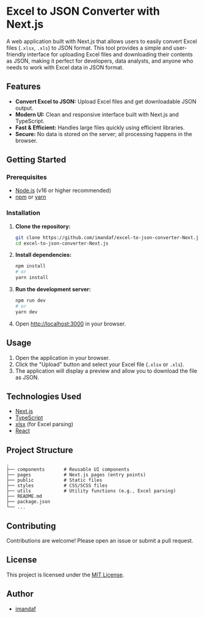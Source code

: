 # Excel to JSON Converter with Next.js

A web application built with Next.js that allows users to easily convert Excel files (`.xlsx`, `.xls`) to JSON format. This tool provides a simple and user-friendly interface for uploading Excel files and downloading their contents as JSON, making it perfect for developers, data analysts, and anyone who needs to work with Excel data in JSON format.

## Features

- **Convert Excel to JSON:** Upload Excel files and get downloadable JSON output.
- **Modern UI:** Clean and responsive interface built with Next.js and TypeScript.
- **Fast & Efficient:** Handles large files quickly using efficient libraries.
- **Secure:** No data is stored on the server; all processing happens in the browser.

## Getting Started

### Prerequisites

- [Node.js](https://nodejs.org/) (v16 or higher recommended)
- [npm](https://www.npmjs.com/) or [yarn](https://yarnpkg.com/)

### Installation

1. **Clone the repository:**
   ```bash
   git clone https://github.com/imandaf/excel-to-json-converter-Next.js.git
   cd excel-to-json-converter-Next.js
   ```

2. **Install dependencies:**
   ```bash
   npm install
   # or
   yarn install
   ```

3. **Run the development server:**
   ```bash
   npm run dev
   # or
   yarn dev
   ```

4. Open [http://localhost:3000](http://localhost:3000) in your browser.

## Usage

1. Open the application in your browser.
2. Click the "Upload" button and select your Excel file (`.xlsx` or `.xls`).
3. The application will display a preview and allow you to download the file as JSON.

## Technologies Used

- [Next.js](https://nextjs.org/)
- [TypeScript](https://www.typescriptlang.org/)
- [xlsx](https://www.npmjs.com/package/xlsx) (for Excel parsing)
- [React](https://react.dev/)

## Project Structure

```
.
├── components       # Reusable UI components
├── pages            # Next.js pages (entry points)
├── public           # Static files
├── styles           # CSS/SCSS files
├── utils            # Utility functions (e.g., Excel parsing)
├── README.md
├── package.json
└── ...
```

## Contributing

Contributions are welcome! Please open an issue or submit a pull request.

## License

This project is licensed under the [MIT License](LICENSE).

## Author

- [imandaf](https://github.com/imandaf)

